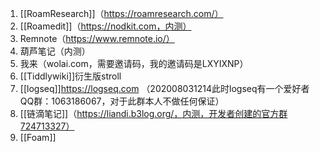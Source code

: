1. [[RoamResearch]]（https://roamresearch.com/）
2. [[Roamedit]]（https://nodkit.com，内测）
3. Remnote（https://www.remnote.io/）
4. 葫芦笔记（内测）
5. 我来（wolai.com，需要邀请码，我的邀请码是LXYIXNP）
6. [[Tiddlywiki]]衍生版stroll
7. [[logseq]]https://logseq.com （202008031214此时logseq有一个爱好者QQ群：1063186067，对于此群本人不做任何保证）
8. [[链滴笔记]]（https://liandi.b3log.org/，内测，开发者创建的官方群724713327）
9. [[Foam]]
